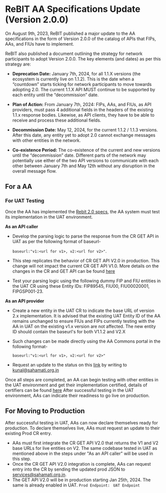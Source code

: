 # ReBIT AA Specifications Update (Version 2.0.0)

On August 9th, 2023, ReBIT published a major update to the AA specifications in the form of Version 2.0.0 of the catalog of APIs that FIPs, AAs, and FIUs have to implement.

ReBIT also published a document outlining the strategy for network participants to adopt Version 2.0.0. The key elements (and dates) as per this strategy are:

- **Deprecation Date:** January 7th, 2024, for all 1.1.X versions (the ecosystem is currently live on 1.1.2). This is the date when a “countdown” starts ticking for network participants to move towards adopting 2.0. The current 1.1.X API MUST continue to be supported by each entity until the “decommission” date.

- **Plan of Action:** From January 7th, 2024: FIPs, AAs, and FIUs, as API providers, must pass 4 additional fields in the headers of the existing 1.1.x response bodies. Likewise, as API clients, they have to be able to receive and process these additional fields.

- **Decommission Date:** May 12, 2024, for the current 1.1.2 / 1.1.3 versions. After this date, any entity yet to adopt 2.0 cannot exchange messages with other entities in the network.

- **Co-existence Period:** The co-existence of the current and new versions until the “decommission” date. Different parts of the network may potentially use either of the two API versions to communicate with each other between January 7th and May 12th without any disruption in the overall message flow.

## For a AA

### For UAT Testing
Once the AA has implemented the [Rebit 2.0 specs](https://api.rebit.org.in/), the AA system must test its implementation in the UAT environment. 

**As an API caller**
- Develop the parsing logic to parse the response from the CR GET API in UAT as per the following format of baseurl-

  `baseurl:"v1:<url for v1>, v2:<url for v2>"`. 
- This step replicates the behavior of CR GET API V2.0 in production. This change will not impact the current CR GET API V1.0. More details on the changes in the CR and GET API can be found [here](https://github.com/Sahamati/Ecosystem-Readiness-for-ReBIT-2.x-specs-/blob/main/Changes_in_CR_and_APIs.md)
- Test your parsing logic using the following dummy FIP and FIU entities in the UAT CR using these Entity IDs: FIP89545, FIU00, FIU00020001, FIPGSP001-23.           

**As an API provider**
- Create a new entity in the UAT CR to indicate the base URL of version 2.x implementation. It is advised that the existing UAT Entity ID of the AA remains unchanged to ensure FIUs and FIPs currently testing with the AA in UAT on the existing v1.x version are not affected. The new entity ID should contain the baseurl's for both V1.1.2 and V2.X
- Such changes can be made directly using the AA Commons portal in the following format-

  `baseurl:"v1:<url for v1>, v2:<url for v2>"` 
- Request an update to the status on this [link](https://github.com/Sahamati/Ecosystem-Readiness-for-ReBIT-2.x-specs-/blob/main/Readiness_of_AAs.md) by writing to [kunal@sahamati.org.in](mailto:kunal@sahamati.org.in)

Once all steps are completed, an AA can begin testing with other entities in the UAT environment and get their implementation certified, details of certifiers can be found [here](https://github.com/Sahamati/Ecosystem-Readiness-for-ReBIT-2.x-specs-/blob/main/Status_of_Certifiers.md) After successful testing in the UAT environment, AAs can indicate their readiness to go live on production.

## For Moving to Production
After successful testing in UAT, AAs can now declare themselves ready for production. To declare themselves live, AAs must request an update to their existing Prod CR entry.

- AAs must first integrate the CR GET API V2.0 that returns the V1 and V2 base URLs for live entities on V2. The same codebase tested in UAT as mentioned above in the steps under "As an API caller" will be used in this step.
- Once the CR GET API V2.0 integration is complete, AAs can request entry into the CR by sending the updated prod JSON to [services@sahamati.org.in](mailto:services@sahamati.org.in).
- The GET API V2.0 will be in production starting Jan 25th, 2024. The same is already enabled in UAT.
`Prod Endpoint: `
`UAT Endpoint`
